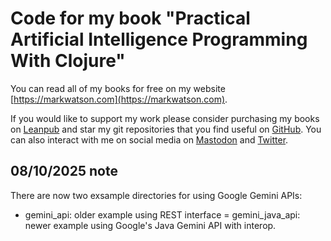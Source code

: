 # Code for my book "Practical Artificial Intelligence Programming With Clojure"

You can read all of my books for free on my
website [https://markwatson.com](https://markwatson.com).

If you would like to support my work please consider purchasing my books on [Leanpub](https://leanpub.com/u/markwatson) and star my git repositories that you find useful on [GitHub](https://github.com/mark-watson?tab=repositories&q=&type=public). You can also interact with me on social media on [Mastodon](https://mastodon.social/@mark_watson) and [Twitter](https://twitter.com/mark_l_watson).

## 08/10/2025 note

There are now two exsample directories for using Google Gemini APIs:

- gemini_api: older example using REST interface
= gemini_java_api: newer example using Google's Java Gemini API with interop.